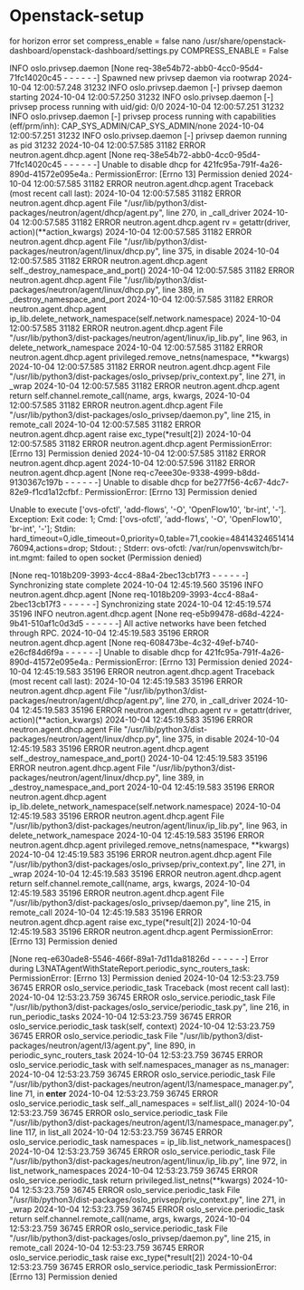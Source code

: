 # Openstack-setup
for horizon error set compress_enable = false
nano /usr/share/openstack-dashboard/openstack-dashboard/settings.py
COMPRESS_ENABLE = False

INFO oslo.privsep.daemon [None req-38e54b72-abb0-4cc0-95d4-71fc14020c45 - - - - - -] Spawned new privsep daemon via rootwrap
2024-10-04 12:00:57.248 31232 INFO oslo.privsep.daemon [-] privsep daemon starting
2024-10-04 12:00:57.250 31232 INFO oslo.privsep.daemon [-] privsep process running with uid/gid: 0/0
2024-10-04 12:00:57.251 31232 INFO oslo.privsep.daemon [-] privsep process running with capabilities (eff/prm/inh): CAP_SYS_ADMIN/CAP_SYS_ADMIN/none
2024-10-04 12:00:57.251 31232 INFO oslo.privsep.daemon [-] privsep daemon running as pid 31232
2024-10-04 12:00:57.585 31182 ERROR neutron.agent.dhcp.agent [None req-38e54b72-abb0-4cc0-95d4-71fc14020c45 - - - - - -] Unable to disable dhcp for 421fc95a-791f-4a26-890d-41572e095e4a.: PermissionError: [Errno 13] Permission denied
2024-10-04 12:00:57.585 31182 ERROR neutron.agent.dhcp.agent Traceback (most recent call last):
2024-10-04 12:00:57.585 31182 ERROR neutron.agent.dhcp.agent   File "/usr/lib/python3/dist-packages/neutron/agent/dhcp/agent.py", line 270, in _call_driver
2024-10-04 12:00:57.585 31182 ERROR neutron.agent.dhcp.agent     rv = getattr(driver, action)(**action_kwargs)
2024-10-04 12:00:57.585 31182 ERROR neutron.agent.dhcp.agent   File "/usr/lib/python3/dist-packages/neutron/agent/linux/dhcp.py", line 375, in disable
2024-10-04 12:00:57.585 31182 ERROR neutron.agent.dhcp.agent     self._destroy_namespace_and_port()
2024-10-04 12:00:57.585 31182 ERROR neutron.agent.dhcp.agent   File "/usr/lib/python3/dist-packages/neutron/agent/linux/dhcp.py", line 389, in _destroy_namespace_and_port
2024-10-04 12:00:57.585 31182 ERROR neutron.agent.dhcp.agent     ip_lib.delete_network_namespace(self.network.namespace)
2024-10-04 12:00:57.585 31182 ERROR neutron.agent.dhcp.agent   File "/usr/lib/python3/dist-packages/neutron/agent/linux/ip_lib.py", line 963, in delete_network_namespace
2024-10-04 12:00:57.585 31182 ERROR neutron.agent.dhcp.agent     privileged.remove_netns(namespace, **kwargs)
2024-10-04 12:00:57.585 31182 ERROR neutron.agent.dhcp.agent   File "/usr/lib/python3/dist-packages/oslo_privsep/priv_context.py", line 271, in _wrap
2024-10-04 12:00:57.585 31182 ERROR neutron.agent.dhcp.agent     return self.channel.remote_call(name, args, kwargs,
2024-10-04 12:00:57.585 31182 ERROR neutron.agent.dhcp.agent   File "/usr/lib/python3/dist-packages/oslo_privsep/daemon.py", line 215, in remote_call
2024-10-04 12:00:57.585 31182 ERROR neutron.agent.dhcp.agent     raise exc_type(*result[2])
2024-10-04 12:00:57.585 31182 ERROR neutron.agent.dhcp.agent PermissionError: [Errno 13] Permission denied
2024-10-04 12:00:57.585 31182 ERROR neutron.agent.dhcp.agent 
2024-10-04 12:00:57.596 31182 ERROR neutron.agent.dhcp.agent [None req-c7eee30e-9338-4999-b8dd-9130367c197b - - - - - -] Unable to disable dhcp for be277f56-4c67-4dc7-82e9-f1cd1a12cfbf.: PermissionError: [Errno 13] Permission denied

Unable to execute ['ovs-ofctl', 'add-flows', '-O', 'OpenFlow10', 'br-int', '-']. Exception: Exit code: 1; Cmd: ['ovs-ofctl', 'add-flows', '-O', 'OpenFlow10', 'br-int', '-']; Stdin: hard_timeout=0,idle_timeout=0,priority=0,table=71,cookie=4841432465141476094,actions=drop; Stdout: ; Stderr: ovs-ofctl: /var/run/openvswitch/br-int.mgmt: failed to open socket (Permission denied)


 [None req-1018b209-3993-4cc4-88a4-2bec13cb17f3 - - - - - -] Synchronizing state complete
2024-10-04 12:45:19.560 35196 INFO neutron.agent.dhcp.agent [None req-1018b209-3993-4cc4-88a4-2bec13cb17f3 - - - - - -] Synchronizing state
2024-10-04 12:45:19.574 35196 INFO neutron.agent.dhcp.agent [None req-e5b99478-d68d-4224-9b41-510af1c0d3d5 - - - - - -] All active networks have been fetched through RPC.
2024-10-04 12:45:19.583 35196 ERROR neutron.agent.dhcp.agent [None req-608473be-4c32-49ef-b740-e26cf84d6f9a - - - - - -] Unable to disable dhcp for 421fc95a-791f-4a26-890d-41572e095e4a.: PermissionError: [Errno 13] Permission denied
2024-10-04 12:45:19.583 35196 ERROR neutron.agent.dhcp.agent Traceback (most recent call last):
2024-10-04 12:45:19.583 35196 ERROR neutron.agent.dhcp.agent   File "/usr/lib/python3/dist-packages/neutron/agent/dhcp/agent.py", line 270, in _call_driver
2024-10-04 12:45:19.583 35196 ERROR neutron.agent.dhcp.agent     rv = getattr(driver, action)(**action_kwargs)
2024-10-04 12:45:19.583 35196 ERROR neutron.agent.dhcp.agent   File "/usr/lib/python3/dist-packages/neutron/agent/linux/dhcp.py", line 375, in disable
2024-10-04 12:45:19.583 35196 ERROR neutron.agent.dhcp.agent     self._destroy_namespace_and_port()
2024-10-04 12:45:19.583 35196 ERROR neutron.agent.dhcp.agent   File "/usr/lib/python3/dist-packages/neutron/agent/linux/dhcp.py", line 389, in _destroy_namespace_and_port
2024-10-04 12:45:19.583 35196 ERROR neutron.agent.dhcp.agent     ip_lib.delete_network_namespace(self.network.namespace)
2024-10-04 12:45:19.583 35196 ERROR neutron.agent.dhcp.agent   File "/usr/lib/python3/dist-packages/neutron/agent/linux/ip_lib.py", line 963, in delete_network_namespace
2024-10-04 12:45:19.583 35196 ERROR neutron.agent.dhcp.agent     privileged.remove_netns(namespace, **kwargs)
2024-10-04 12:45:19.583 35196 ERROR neutron.agent.dhcp.agent   File "/usr/lib/python3/dist-packages/oslo_privsep/priv_context.py", line 271, in _wrap
2024-10-04 12:45:19.583 35196 ERROR neutron.agent.dhcp.agent     return self.channel.remote_call(name, args, kwargs,
2024-10-04 12:45:19.583 35196 ERROR neutron.agent.dhcp.agent   File "/usr/lib/python3/dist-packages/oslo_privsep/daemon.py", line 215, in remote_call
2024-10-04 12:45:19.583 35196 ERROR neutron.agent.dhcp.agent     raise exc_type(*result[2])
2024-10-04 12:45:19.583 35196 ERROR neutron.agent.dhcp.agent PermissionError: [Errno 13] Permission denied


 [None req-e630ade8-5546-466f-89a1-7d11da81826d - - - - - -] Error during L3NATAgentWithStateReport.periodic_sync_routers_task: PermissionError: [Errno 13] Permission denied
2024-10-04 12:53:23.759 36745 ERROR oslo_service.periodic_task Traceback (most recent call last):
2024-10-04 12:53:23.759 36745 ERROR oslo_service.periodic_task   File "/usr/lib/python3/dist-packages/oslo_service/periodic_task.py", line 216, in run_periodic_tasks
2024-10-04 12:53:23.759 36745 ERROR oslo_service.periodic_task     task(self, context)
2024-10-04 12:53:23.759 36745 ERROR oslo_service.periodic_task   File "/usr/lib/python3/dist-packages/neutron/agent/l3/agent.py", line 890, in periodic_sync_routers_task
2024-10-04 12:53:23.759 36745 ERROR oslo_service.periodic_task     with self.namespaces_manager as ns_manager:
2024-10-04 12:53:23.759 36745 ERROR oslo_service.periodic_task   File "/usr/lib/python3/dist-packages/neutron/agent/l3/namespace_manager.py", line 71, in __enter__
2024-10-04 12:53:23.759 36745 ERROR oslo_service.periodic_task     self._all_namespaces = self.list_all()
2024-10-04 12:53:23.759 36745 ERROR oslo_service.periodic_task   File "/usr/lib/python3/dist-packages/neutron/agent/l3/namespace_manager.py", line 117, in list_all
2024-10-04 12:53:23.759 36745 ERROR oslo_service.periodic_task     namespaces = ip_lib.list_network_namespaces()
2024-10-04 12:53:23.759 36745 ERROR oslo_service.periodic_task   File "/usr/lib/python3/dist-packages/neutron/agent/linux/ip_lib.py", line 972, in list_network_namespaces
2024-10-04 12:53:23.759 36745 ERROR oslo_service.periodic_task     return privileged.list_netns(**kwargs)
2024-10-04 12:53:23.759 36745 ERROR oslo_service.periodic_task   File "/usr/lib/python3/dist-packages/oslo_privsep/priv_context.py", line 271, in _wrap
2024-10-04 12:53:23.759 36745 ERROR oslo_service.periodic_task     return self.channel.remote_call(name, args, kwargs,
2024-10-04 12:53:23.759 36745 ERROR oslo_service.periodic_task   File "/usr/lib/python3/dist-packages/oslo_privsep/daemon.py", line 215, in remote_call
2024-10-04 12:53:23.759 36745 ERROR oslo_service.periodic_task     raise exc_type(*result[2])
2024-10-04 12:53:23.759 36745 ERROR oslo_service.periodic_task PermissionError: [Errno 13] Permission denied


